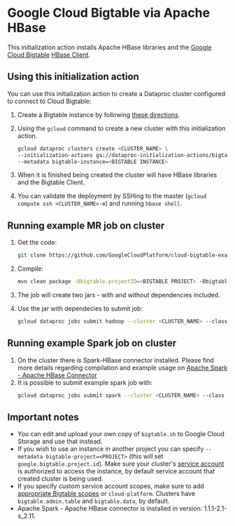 # Google Cloud Bigtable via Apache HBase
This initialization action installs Apache HBase libraries and the [Google Cloud Bigtable](https://cloud.google.com/bigtable/) [HBase Client](https://github.com/GoogleCloudPlatform/cloud-bigtable-client).


## Using this initialization action
You can use this initialization action to create a Dataproc cluster configured to connect to Cloud Bigtable:

1. Create a Bigtable instance by following [these directions](https://cloud.google.com/bigtable/docs/creating-instance).
1. Using the `gcloud` command to create a new cluster with this initialization action.

    ```bash
    gcloud dataproc clusters create <CLUSTER_NAME> \
    --initialization-actions gs://dataproc-initialization-actions/bigtable/bigtable.sh \
    --metadata bigtable-instance=<BIGTABLE INSTANCE>
    ```
1. When it is finished being created the cluster will have HBase libraries and the Bigtable Client.
1. You can validate the deployment by SSHing to the master (`gcloud compute ssh <CLUSTER_NAME>-m`) and running `hbase shell`.

## Running example MR job on cluster
1. Get the code:
   ```bash
   git clone https://github.com/GoogleCloudPlatform/cloud-bigtable-examples/tree/master/java/dataproc-wordcount
   ```
1. Compile:
    ```bash
    mvn clean package -Dbigtable.projectID=<BIGTABLE PROJECT> -Dbigtable.instanceID=<BIGTABLE INSTANCE>
    ```
1. The job will create two jars - with and without dependencies included.
1. Use the jar with dependecies to submit job:
   
    ```bash
    gcloud dataproc jobs submit hadoop --cluster <CLUSTER_NAME> --class com.example.bigtable.sample.WordCountDriver --jars target/wordcount-mapreduce-0-SNAPSHOT-jar-with-dependencies.jar -- wordcount-hbase gs://dataproc-initialization-actions/README.md <HBASE_TABLE>
    ```

## Running example Spark job on cluster
1. On the cluster there is Spark-HBase connector installed. Please find more details regarding compilation and example usage on [Apache Spark - Apache HBase Connector](https://github.com/hortonworks-spark/shc)
1. It is possible to submit example spark job with:
   ```bash
   gcloud dataproc jobs submit spark --cluster <CLUSTER_NAME> --class org.apache.spark.sql.execution.datasources.hbase.examples.HBaseSource --files file:////usr/lib/hbase/conf/hbase-site.xml --jars examples/target/shc-examples-1.1.2-2.2-s_2.11-SNAPSHOT.jar
   ```

## Important notes
* You can edit and upload your own copy of `bigtable.sh` to Google Cloud Storage and use that instead.
* If you wish to use an instance in another project you can specify `--metadata bigtable-project=<PROJECT>` (this will set `google.bigtable.project.id`). Make sure your cluster's [service account](https://cloud.google.com/dataproc/docs/concepts/configuring-clusters/service-accounts) is authorized to access the instance, by default service account that created cluster is being used.
* If you specify custom service account scopes, make sure to add [appropriate Bigtable scopes](https://cloud.google.com/bigtable/docs/creating-compute-instance#choosing_title_short_scopes) or `cloud-platform`. Clusters have `bigtable.admin.table` and `bigtable.data`, by default.
* Apache Spark - Apache HBase connector is installed in version: 1.1.1-2.1-s_2.11.